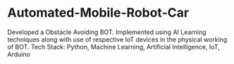# Automated-Mobile-Robot-Car
Developed a Obstacle Avoiding BOT. Implemented using AI Learning techniques along with use of respective IoT devices in the physical working of BOT. Tech Stack: Python, Machine Learning, Artificial Intelligence, IoT, Arduino
